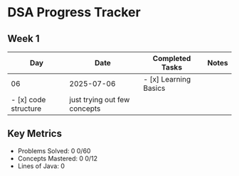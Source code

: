 # DSA Progress Tracker

## Week 1
| Day | Date       | Completed Tasks                     | Notes                 |
|-----|------------|-------------------------------------|-----------------------|
| 06 | 2025-07-06 | - [x] Learning Basics
- [x] code structure | just trying out few concepts |

## Key Metrics
- Problems Solved: 0
0/60
- Concepts Mastered: 0
0/12
- Lines of Java: 0
